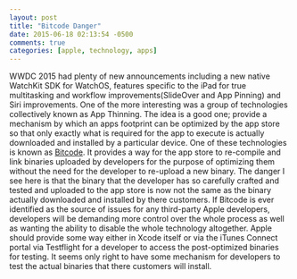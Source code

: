 ```yaml
---
layout: post
title: "Bitcode Danger"
date: 2015-06-18 02:13:54 -0500
comments: true
categories: [apple, technology, apps]
---
```


WWDC 2015 had plenty of new announcements including a new native WatchKit SDK for WatchOS, features specific to the iPad for true multitasking and workflow improvements(SlideOver and App Pinning) and Siri improvements. One of the more interesting was a group of technologies collectively known as App Thinning. The idea is a good one; provide a mechanism by which an apps footprint can be optimized by the app store so that only exactly what is required for the app to execute is actually downloaded and installed by a particular device. One of these technologies is known as [Bitcode](https://developer.apple.com/library/prerelease/watchos/documentation/IDEs/Conceptual/AppDistributionGuide/AppThinning/AppThinning.html#//apple_ref/doc/uid/TP40012582-CH35-SW2). It provides a way for the app store to re-compile and link binaries uploaded by developers for the purpose of optimizing them without the need for the developer to re-upload a new binary. The danger I see here is that the binary that the developer has so carefully crafted and tested and uploaded to the app store is now not the same as the binary actually downloaded and installed by there customers. If Bitcode is ever identified as the source of issues for any third-party Apple developers, developers will be demanding more control over the whole process as well as wanting the ability to disable the whole technology altogether. Apple should provide some way either in Xcode itself or via the iTunes Connect portal via Testflight for a developer to access the post-optimized binaries for testing. It seems only right to have some mechanism for developers to test the actual binaries that there customers will install.